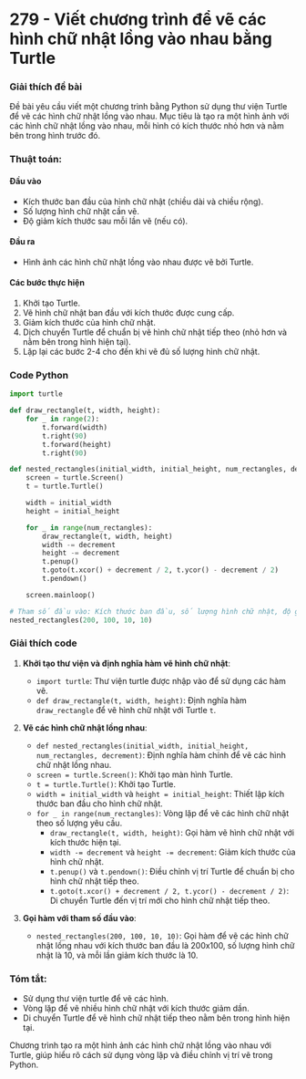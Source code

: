 # 279 - Viết chương trình để vẽ các hình chữ nhật lồng vào nhau bằng Turtle

### Giải thích đề bài

Đề bài yêu cầu viết một chương trình bằng Python sử dụng thư viện Turtle để vẽ các hình chữ nhật lồng vào nhau. Mục tiêu là tạo ra một hình ảnh với các hình chữ nhật lồng vào nhau, mỗi hình có kích thước nhỏ hơn và nằm bên trong hình trước đó.

### Thuật toán:

#### Đầu vào

- Kích thước ban đầu của hình chữ nhật (chiều dài và chiều rộng).
- Số lượng hình chữ nhật cần vẽ.
- Độ giảm kích thước sau mỗi lần vẽ (nếu có).

#### Đầu ra

- Hình ảnh các hình chữ nhật lồng vào nhau được vẽ bởi Turtle.

#### Các bước thực hiện

1. Khởi tạo Turtle.
2. Vẽ hình chữ nhật ban đầu với kích thước được cung cấp.
3. Giảm kích thước của hình chữ nhật.
4. Dịch chuyển Turtle để chuẩn bị vẽ hình chữ nhật tiếp theo (nhỏ hơn và nằm bên trong hình hiện tại).
5. Lặp lại các bước 2-4 cho đến khi vẽ đủ số lượng hình chữ nhật.

### Code Python

```python
import turtle

def draw_rectangle(t, width, height):
    for _ in range(2):
        t.forward(width)
        t.right(90)
        t.forward(height)
        t.right(90)

def nested_rectangles(initial_width, initial_height, num_rectangles, decrement):
    screen = turtle.Screen()
    t = turtle.Turtle()

    width = initial_width
    height = initial_height

    for _ in range(num_rectangles):
        draw_rectangle(t, width, height)
        width -= decrement
        height -= decrement
        t.penup()
        t.goto(t.xcor() + decrement / 2, t.ycor() - decrement / 2)
        t.pendown()

    screen.mainloop()

# Tham số đầu vào: Kích thước ban đầu, số lượng hình chữ nhật, độ giảm kích thước
nested_rectangles(200, 100, 10, 10)
```

### Giải thích code

1. **Khởi tạo thư viện và định nghĩa hàm vẽ hình chữ nhật**:

   - `import turtle`: Thư viện turtle được nhập vào để sử dụng các hàm vẽ.
   - `def draw_rectangle(t, width, height)`: Định nghĩa hàm `draw_rectangle` để vẽ hình chữ nhật với Turtle `t`.

2. **Vẽ các hình chữ nhật lồng nhau**:

   - `def nested_rectangles(initial_width, initial_height, num_rectangles, decrement)`: Định nghĩa hàm chính để vẽ các hình chữ nhật lồng nhau.
   - `screen = turtle.Screen()`: Khởi tạo màn hình Turtle.
   - `t = turtle.Turtle()`: Khởi tạo Turtle.
   - `width = initial_width` và `height = initial_height`: Thiết lập kích thước ban đầu cho hình chữ nhật.
   - `for _ in range(num_rectangles)`: Vòng lặp để vẽ các hình chữ nhật theo số lượng yêu cầu.
     - `draw_rectangle(t, width, height)`: Gọi hàm vẽ hình chữ nhật với kích thước hiện tại.
     - `width -= decrement` và `height -= decrement`: Giảm kích thước của hình chữ nhật.
     - `t.penup()` và `t.pendown()`: Điều chỉnh vị trí Turtle để chuẩn bị cho hình chữ nhật tiếp theo.
     - `t.goto(t.xcor() + decrement / 2, t.ycor() - decrement / 2)`: Di chuyển Turtle đến vị trí mới cho hình chữ nhật tiếp theo.

3. **Gọi hàm với tham số đầu vào**:
   - `nested_rectangles(200, 100, 10, 10)`: Gọi hàm để vẽ các hình chữ nhật lồng nhau với kích thước ban đầu là 200x100, số lượng hình chữ nhật là 10, và mỗi lần giảm kích thước là 10.

### Tóm tắt:

- Sử dụng thư viện turtle để vẽ các hình.
- Vòng lặp để vẽ nhiều hình chữ nhật với kích thước giảm dần.
- Di chuyển Turtle để vẽ hình chữ nhật tiếp theo nằm bên trong hình hiện tại.

Chương trình tạo ra một hình ảnh các hình chữ nhật lồng vào nhau với Turtle, giúp hiểu rõ cách sử dụng vòng lặp và điều chỉnh vị trí vẽ trong Python.
